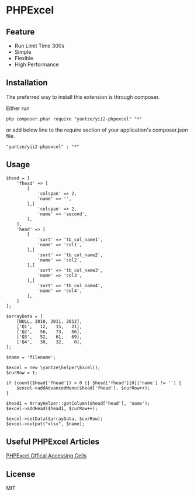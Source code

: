 # PHPExcel

## Feature
- Run Limit Time 300s
- Simple
- Flexible
- High Performance

## Installation

The preferred way to install this extension is through composer.

Either run
```
php composer.phar require "yantze/yii2-phpexcel" "*"
```
or add below line to the require section of your application's composer.json file.
```
"yantze/yii2-phpexcel" : "*"
```

## Usage
```
$head = [
	'fhead' => [
		[
			'colspan' => 2,
			'name' => '',
		],[
			'colspan' => 2,
			'name' => 'second',
		],
	],
	'head' => [
		[
			'sort' => 'tb_col_name1',
			'name' => 'col1',
		],[
			'sort' => 'tb_col_name2',
			'name' => 'col2',
		],[
			'sort' => 'tb_col_name3',
			'name' => 'col3',
		],[
			'sort' => 'tb_col_name4',
			'name' => 'col4',
		],
	]
];

$arrayData = [
	[NULL, 2010, 2011, 2012],
	['Q1',   12,   15,   21],
	['Q2',   56,   73,   86],
	['Q3',   52,   61,   69],
	['Q4',   30,   32,    0],
];

$name = 'filename';

$excel = new \yantze\helper\Excel();
$curRow = 1;

if (count($head['fhead']) > 0 || $head['fhead'][0]['name'] != '') {
	$excel->addAdvancedMenu($head['fhead'], $curRow++);
}

$head1 = ArrayHelper::getColumn($head['head'], 'name');
$excel->addHead($head1, $curRow++);

$excel->setData($arrayData, $curRow);
$excel->output("xlsx", $name);
```

## Useful PHPExcel Articles
[PHPExcel Offical Accessing Cells](https://github.com/PHPOffice/PHPExcel/blob/develop/Documentation/markdown/Overview/07-Accessing-Cells.md)

## License
MIT
